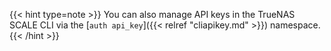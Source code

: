 &NewLine;

{{< hint type=note >}}
You can also manage API keys in the TrueNAS SCALE CLI via the [`auth api_key`]({{< relref "cliapikey.md" >}}) namespace.
{{< /hint >}}
